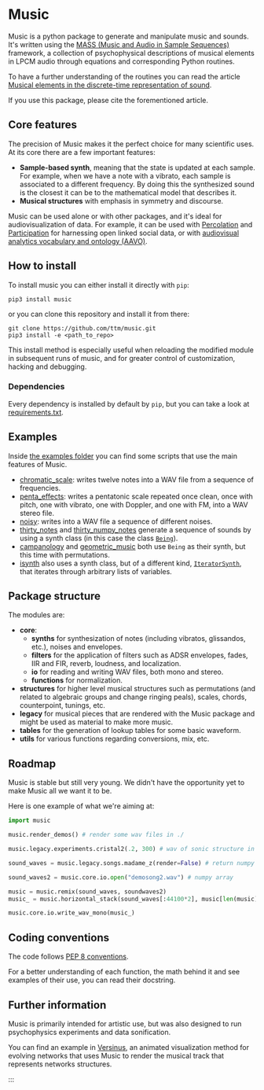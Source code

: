 # Music

Music is a python package to generate and manipulate music and sounds. It's written using the [MASS (Music and Audio in Sample Sequences)](https://github.com/ttm/mass/) framework, a collection of psychophysical descriptions of musical elements in LPCM audio through equations and corresponding Python routines.

To have a further understanding of the routines you can read the article
[Musical elements in the discrete-time representation of sound](https://github.com/ttm/mass/raw/master/doc/article.pdf).

If you use this package, please cite the forementioned article.

## Core features

The precision of Music makes it the perfect choice for many scientific uses. At its core there are a few important features:

* **Sample-based synth**, meaning that the state is updated at each sample.  For example, when we have a note with a vibrato, each sample is associated to a different frequency. By doing this the synthesized sound is the closest it can be to the mathematical model that describes it.
* **Musical structures** with emphasis in symmetry and discourse.

Music can be used alone or with other packages, and it's ideal for audiovisualization of data. For example, it can be used with [Percolation](https://github.com/ttm/percolation) and [Participation](https://github.com/ttm/participation) for harnessing open linked social data, or with [audiovisual analytics vocabulary and ontology (AAVO)](https://github.com/ttm/aavo).

## How to install

To install music you can either install it directly with `pip`:

```console
pip3 install music
```

or you can clone this repository and install it from there:

```console
git clone https://github.com/ttm/music.git
pip3 install -e <path_to_repo>
```

This install method is especially useful when reloading the modified module in subsequent runs of music, and for greater control of customization, hacking and debugging.

### Dependencies

Every dependency is installed by default by `pip`, but you can take a look at [requirements.txt](https://github.com/ttm/music/blob/master/requirements.txt).

## Examples

Inside [the examples folder](https://github.com/ttm/music/tree/master/examples) you can find some scripts that use the main features of Music.

* [chromatic_scale](https://github.com/ttm/music/tree/master/examples/chromatic_scale.py): writes twelve notes into a WAV file from a sequence of frequencies.
* [penta_effects](https://github.com/ttm/music/tree/master/examples/chromatic_scale.py): writes a pentatonic scale repeated once clean, once with pitch, one with vibrato, one with Doppler, and one with FM, into a WAV stereo file.
* [noisy](https://github.com/ttm/music/tree/master/examples/noisy.py): writes into a WAV file a sequence of different noises.
* [thirty_notes](https://github.com/ttm/music/tree/master/examples/thirty_notes.py) and [thirty_numpy_notes](https://github.com/ttm/music/tree/master/examples/thirty_numpy_notes.py) generate a sequence of sounds by using a synth class (in this case the class [`Being`](https://github.com/ttm/music/tree/master/music/legacy/classes.py)).
* [campanology](https://github.com/ttm/music/tree/master/examples/campanology.py) and [geometric_music](https://github.com/ttm/music/tree/master/examples/geometric_music.py) both use `Being` as their synth, but this time with permutations.
* [isynth](https://github.com/ttm/music/tree/master/examples/isynth.py) also uses a synth class, but of a different kind, [`IteratorSynth`](https://github.com/ttm/music/tree/master/music/legacy/classes.py), that iterates through arbitrary lists of variables.

## Package structure

The modules are:

* **core**:
  * **synths** for synthesization of notes (including vibratos, glissandos, etc.), noises and envelopes.
  * **filters** for the application of filters such as ADSR envelopes, fades, IIR and FIR, reverb, loudness, and localization.
  * **io** for reading and writing WAV files, both mono and stereo.
  * **functions** for normalization.
* **structures** for higher level musical structures such as permutations (and related to algebraic groups and change ringing peals), scales, chords, counterpoint, tunings, etc.
* **legacy** for musical pieces that are rendered with the Music package and might be used as material to make more music.
* **tables** for the generation of lookup tables for some basic waveform.
* **utils** for various functions regarding conversions, mix, etc.

## Roadmap

Music is stable but still very young. We didn't have the opportunity yet to make Music all we want it to be.

Here is one example of what we're aiming at:

```python
import music

music.render_demos() # render some wav files in ./

music.legacy.experiments.cristal2(.2, 300) # wav of sonic structure in ./

sound_waves = music.legacy.songs.madame_z(render=False) # return numpy array

sound_waves2 = music.core.io.open("demosong2.wav") # numpy array

music = music.remix(sound_waves, soundwaves2)
music_ = music.horizontal_stack(sound_waves[:44100*2], music[len(music)/2::2])

music.core.io.write_wav_mono(music_)

```

## Coding conventions

The code follows [PEP 8 conventions](https://peps.python.org/pep-0008/).

For a better understanding of each function, the math behind it and see examples of their use, you can read their docstring.

## Further information

Music is primarily intended for artistic use, but was also designed to run psychophysics experiments and data sonification.

You can find an example in [Versinus](https://github.com/ttm/versinus), an animated visualization method for evolving networks that uses Music to render the musical track that represents networks structures.

:::
